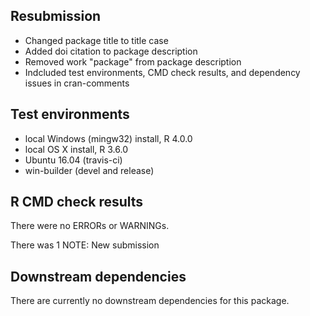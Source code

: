 ## Resubmission
* Changed package title to title case
* Added doi citation to package description
* Removed work "package" from package description
* Indcluded test environments, CMD check results, and dependency issues in cran-comments

## Test environments
* local Windows (mingw32) install, R 4.0.0
* local OS X install, R 3.6.0
* Ubuntu 16.04 (travis-ci)
* win-builder (devel and release)

## R CMD check results
There were no ERRORs or WARNINGs.

There was 1 NOTE:
New submission

## Downstream dependencies
There are currently no downstream dependencies for this package.
